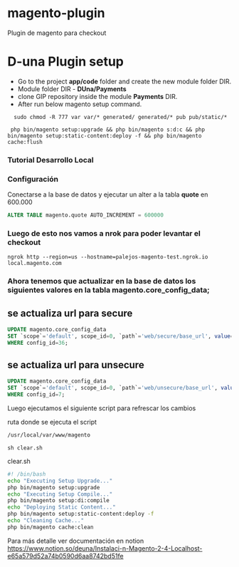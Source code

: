 # magento-plugin
Plugin de magento para checkout

# D-una Plugin setup

 - Go to the project **app/code** folder and create the new module folder DIR.
 - Module folder DIR - **DUna/Payments**
 - clone GIP repository inside the module **Payments** DIR.
 - After run below magento setup command.

  ```
    sudo chmod -R 777 var var/* generated/ generated/* pub pub/static/*
  ```

  ```
   php bin/magento setup:upgrade && php bin/magento s:d:c && php bin/magento setup:static-content:deploy -f && php bin/magento cache:flush
  ```
  

### Tutorial Desarrollo Local 

### Configuración 

Conectarse a la base de datos y ejecutar un alter a la tabla **quote**
en 600.000

```sql
ALTER TABLE magento.quote AUTO_INCREMENT = 600000

```

### Luego de esto nos vamos a **nrok** para poder levantar el checkout

```ssh
ngrok http --region=us --hostname=palejos-magento-test.ngrok.io local.magento.com
```

### Ahora tenemos que actualizar en la base de datos los siguientes valores en la tabla **magento.core_config_data;**

## se actualiza url para secure
```sql
UPDATE magento.core_config_data
SET `scope`='default', scope_id=0, `path`='web/secure/base_url', value='https://palejos-magento-test.ngrok.io/', updated_at='2022-10-28 14:47:02'
WHERE config_id=36;

```

## se actualiza url para unsecure
```sql
UPDATE magento.core_config_data
SET `scope`='default', scope_id=0, `path`='web/unsecure/base_url', value='http://palejos-magento-test.ngrok.io/', updated_at='2022-10-28 14:42:54'
WHERE config_id=7;

```
Luego ejecutamos el siguiente script para refrescar los cambios 

ruta donde se ejecuta el script 

```sh
/usr/local/var/www/magento
```
```ssh
sh clear.sh
```


clear.sh
```bash
#! /bin/bash
echo "Executing Setup Upgrade..."
php bin/magento setup:upgrade
echo "Executing Setup Compile..."
php bin/magento setup:di:compile
echo "Deploying Static Content..."
php bin/magento setup:static-content:deploy -f
echo "Cleaning Cache..."
php bin/magento cache:clean

```

Para más detalle ver documentación en notion https://www.notion.so/deuna/Instalaci-n-Magento-2-4-Localhost-e65a579d52a74b0590d6aa8742bd51fe